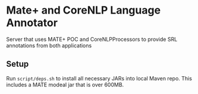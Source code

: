 # Mate+ and CoreNLP Language Annotator
Server that uses MATE+ POC and CoreNLPProcessors to provide SRL annotations from both applications

## Setup
Run `script/deps.sh` to install all necessary JARs into local Maven repo. This includes a MATE modeal jar that is over 600MB.
